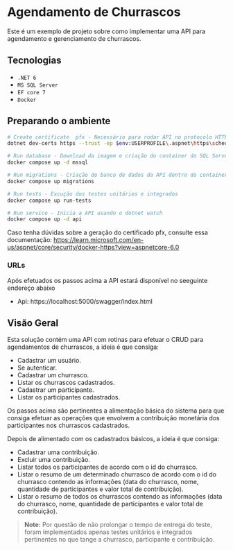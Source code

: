 
# Agendamento de Churrascos

Este é um exemplo de projeto sobre como implementar uma API para agendamento e gerenciamento de churrascos.

## Tecnologias

- `.NET 6`
- `MS SQL Server`
- `EF core 7`
- `Docker`


## Preparando o ambiente

```bash
# Create certificate  pfx - Necessário para rodar API no protocolo HTTPS no Docker
dotnet dev-certs https --trust -ep $env:USERPROFILE\.aspnet\https\schedulebarbecueapp.pfx -p localhost

# Run database - Download da imagem e criação do container do SQL Server
docker compose up -d mssql

# Run migrations - Criação do banco de dados da API dentro do container do SQL Server
docker compose up migrations

# Run tests - Excução dos testes unitários e integrados
docker compose up run-tests

# Run service - Inicia a API usando o dotnet watch
docker compose up -d api
```
Caso tenha dúvidas sobre a geração do certificado pfx, consulte essa documentação: https://learn.microsoft.com/en-us/aspnet/core/security/docker-https?view=aspnetcore-6.0

### URLs
Após efetuados os passos acima a API estará disponível no seeguinte endereço abaixo
- Api: https://localhost:5000/swagger/index.html


## Visão Geral

Esta solução contém uma API com rotinas para efetuar o CRUD para agendamentos de churrascos, a ideia é que consiga: 
 - Cadastrar um usuário.
 - Se autenticar.
 - Cadastrar um churrasco.
 - Listar os churrascos cadastrados.
 - Cadastrar um participante.
 - Listar os participantes cadastrados.
 
Os passos acima são pertinentes a alimentação básica do sistema para que consiga efetuar as operações que envolvem a contribuição monetária dos participantes nos churrascos cadastrados.

Depois de alimentado com os cadastrados básicos, a ideia é que consiga:
 - Cadastrar uma contribuição.
 - Excluir uma contribuição.
 - Listar todos os participantes de acordo com o id do churrasco.
 - Listar o resumo de um determinado churrasco de acordo com o id do churrasco contendo as informações (data do churrasco, nome, quantidade de participantes e valor total de contribuição).
 - Listar o resumo de todos os churrascos contendo as informações (data do churrasco, nome, quantidade de participantes e valor total de contribuição).

> **Note:** Por questão de não prolongar o tempo de entrega do teste, foram implementados apenas testes unitários e integrados pertinentes no que tange a churrasco, participante e contribuição. 